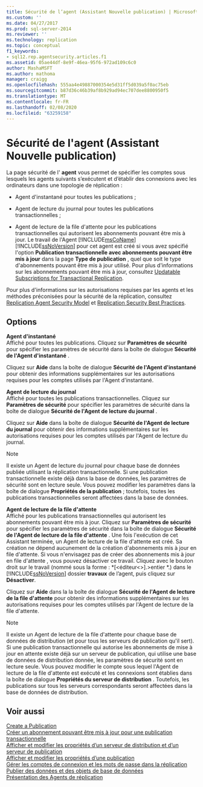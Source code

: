 ```yaml
---
title: Sécurité de l’agent (Assistant Nouvelle publication) | Microsoft Docs
ms.custom: ''
ms.date: 04/27/2017
ms.prod: sql-server-2014
ms.reviewer: ''
ms.technology: replication
ms.topic: conceptual
f1_keywords:
- sql12.rep.agentsecurity.articles.f1
ms.assetid: 05ae44df-8e9f-46ea-95f6-972ad109c6c0
author: MashaMSFT
ms.author: mathoma
manager: craigg
ms.openlocfilehash: 555aa4e49887000354e5d31ff5d039a5f0ac75eb
ms.sourcegitcommit: b87d36c46b39af8b929ad94ec707dee8800950f5
ms.translationtype: MT
ms.contentlocale: fr-FR
ms.lasthandoff: 02/08/2020
ms.locfileid: "63259158"
---
```

# <a name="agent-security-new-publication-wizard"></a>Sécurité de l'agent (Assistant Nouvelle publication)
  La page sécurité de l' **agent** vous permet de spécifier les comptes sous lesquels les agents suivants s’exécutent et d’établir des connexions avec les ordinateurs dans une topologie de réplication :  
  
-   Agent d'instantané pour toutes les publications ;  
  
-   Agent de lecture du journal pour toutes les publications transactionnelles ;  
  
-   Agent de lecture de la file d'attente pour les publications transactionnelles qui autorisent les abonnements pouvant être mis à jour. Le travail de l'Agent [!INCLUDE[msCoName](../../includes/msconame-md.md)] [!INCLUDE[ssNoVersion](../../includes/ssnoversion-md.md)] pour cet agent est créé si vous avez spécifié l'option **Publication transactionnelle avec abonnements pouvant être mis à jour** dans la page **Type de publication** , quel que soit le type d'abonnements pouvant être mis à jour utilisé. Pour plus d'informations sur les abonnements pouvant être mis à jour, consultez [Updatable Subscriptions for Transactional Replication](transactional/updatable-subscriptions-for-transactional-replication.md).  
  
 Pour plus d'informations sur les autorisations requises par les agents et les méthodes préconisées pour la sécurité de la réplication, consultez [Replication Agent Security Model](security/replication-agent-security-model.md) et [Replication Security Best Practices](security/replication-security-best-practices.md).  
  
## <a name="options"></a>Options  
 **Agent d'instantané**  
 Affiché pour toutes les publications. Cliquez sur **Paramètres de sécurité** pour spécifier les paramètres de sécurité dans la boîte de dialogue **Sécurité de l'Agent d'instantané** .  
  
 Cliquez sur **Aide** dans la boîte de dialogue **Sécurité de l'Agent d'instantané** pour obtenir des informations supplémentaires sur les autorisations requises pour les comptes utilisés par l'Agent d'instantané.  
  
 **Agent de lecture du journal**  
 Affiché pour toutes les publications transactionnelles. Cliquez sur **Paramètres de sécurité** pour spécifier les paramètres de sécurité dans la boîte de dialogue **Sécurité de l'Agent de lecture du journal** .  
  
 Cliquez sur **Aide** dans la boîte de dialogue **Sécurité de l'Agent de lecture du journal** pour obtenir des informations supplémentaires sur les autorisations requises pour les comptes utilisés par l'Agent de lecture du journal.  
  
> [!NOTE]  
>  Il existe un Agent de lecture du journal pour chaque base de données publiée utilisant la réplication transactionnelle. Si une publication transactionnelle existe déjà dans la base de données, les paramètres de sécurité sont en lecture seule. Vous pouvez modifier les paramètres dans la boîte de dialogue **Propriétés de la publication** ; toutefois, toutes les publications transactionnelles seront affectées dans la base de données.  
  
 **Agent de lecture de la file d'attente**  
 Affiché pour les publications transactionnelles qui autorisent les abonnements pouvant être mis à jour. Cliquez sur **Paramètres de sécurité** pour spécifier les paramètres de sécurité dans la boîte de dialogue **Sécurité de l'Agent de lecture de la file d'attente** . Une fois l'exécution de cet Assistant terminée, un Agent de lecture de la file d'attente est créé. Sa création ne dépend aucunement de la création d'abonnements mis à jour en file d'attente. Si vous n'envisagez pas de créer des abonnements mis à jour en file d'attente , vous pouvez désactiver ce travail. Cliquez avec le bouton droit sur le travail (nommé sous la forme : *[\<éditeur\<>].>entier *.) dans le [!INCLUDE[ssNoVersion](../../includes/ssnoversion-md.md)] dossier **travaux** de l’agent, puis cliquez sur **Désactiver**.  
  
 Cliquez sur **Aide** dans la la boîte de dialogue **Sécurité de l'Agent de lecture de la file d'attente** pour obtenir des informations supplémentaires sur les autorisations requises pour les comptes utilisés par l'Agent de lecture de la file d'attente.  
  
> [!NOTE]  
>  Il existe un Agent de lecture de la file d'attente pour chaque base de données de distribution (et pour tous les serveurs de publication qu'il sert). Si une publication transactionnelle qui autorise les abonnements de mise à jour en attente existe déjà sur un serveur de publication, qui utilise une base de données de distribution donnée, les paramètres de sécurité sont en lecture seule. Vous pouvez modifier le compte sous lequel l'Agent de lecture de la file d'attente est exécuté et les connexions sont établies dans la boîte de dialogue **Propriétés du serveur de distribution** . Toutefois, les publications sur tous les serveurs correspondants seront affectées dans la base de données de distribution.  
  
## <a name="see-also"></a>Voir aussi  
 [Create a Publication](publish/create-a-publication.md)   
 [Créer un abonnement pouvant être mis à jour pour une publication transactionnelle](publish/create-an-updatable-subscription-to-a-transactional-publication.md)   
 [Afficher et modifier les propriétés d’un serveur de distribution et d’un serveur de publication](view-and-modify-distributor-and-publisher-properties.md)   
 [Afficher et modifier les propriétés d’une publication](publish/view-and-modify-publication-properties.md)   
 [Gérer les comptes de connexion et les mots de passe dans la réplication](security/identity-and-access-control-replication.md#manage-logins-and-passwords-in-replication)   
 [Publier des données et des objets de base de données](publish/publish-data-and-database-objects.md)   
 [Présentation des Agents de réplication](agents/replication-agents-overview.md)  
  
  
